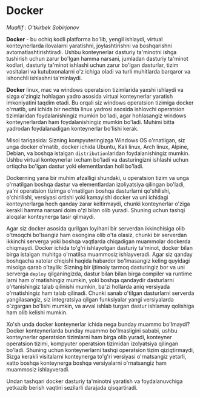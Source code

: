 # Docker
_Muallif : O'tkirbek Sobirjonov_

**Docker** - bu ochiq kodli platforma bo'lib, yengil ishlaydi, virtual konteynerlarda ilovalarni yaratishni, joylashtirishni va boshqarishni avtomatlashtirishtiradi. Ushbu konteynerlar dasturiy ta'minotni ishga tushirish uchun zarur bo'lgan hamma narsani, jumladan dasturiy ta'minot kodlari, dasturiy ta'minot ishlashi uchun zarur bo'lgan dasturlar, tizim vositalari va kutubxonalarni o'z ichiga oladi va turli muhitlarda barqaror va ishonchli ishlashni ta'minlaydi.

**Docker** linux, mac va windows operatsion tizimlarida yaxshi ishlaydi va sizga o'zingiz hohlagan yadro asosida virtual konteynerlar yaratish imkoniyatini taqdim etadi. Bu orqali siz windows operatsion tizimiga docker o'rnatib, uni ichida bir nechta linux yadrosi asosida ishlovchi operatsion tizimlaridan foydalanishingiz mumkin bo'ladi, agar hohlasangiz windows konteynerlardan ham foydalanishingiz mumkin bo'ladi. Muhimi bitta yadrodan foydalanadigan konteynerlar bo'lishi kerak.

Misol tariqasida: Sizning kompyuteringizga Windows OS o'rnatilgan, siz unga docker o'rnatib, docker ichida Ubuntu, Kali linux, Arch linux, Alpine, Debian, va boshqa istalgan `distribution`laridan foydalanishingiz mumkin. Ushbu virtual konteynerlar ixcham bo'ladi va dasturingizni ishlashi uchun ortiqcha bo'lgan dastur yoki elementlardan holi bo'ladi.

Dockerning yana bir muhim afzalligi shundaki, u operatsion tizim va unga o'rnatilgan boshqa dastur va elementlardan izoliyatsiya qilingan bo'ladi, ya'ni operatsion tizimga o'rnatilgan boshqa dasturlarni qo'shilishi, o'chirilishi, versiyasi ortishi yoki kamayishi docker va uni ichidagi konteynerlarga hech qanday zarar keltirmaydi, chunki konteynerlar o'ziga kerakli hamma narsani doim o'zi bilan olib yuradi. Shuning uchun tashqi aloqalar konteynerga tasir qilmaydi. 

Agar siz docker asosida qurilgan loyihani bir serverdan ikkinchisiga olib o'tmoqchi bo'lsangiz ham osongina olib o'ta olasiz, chunki bir serverdan ikkinchi serverga yoki boshqa vaqtlarda chiqadigan muammolar dockerda chiqmaydi. Docker ichida to'g'ri ishlayotgan dasturiy ta'minot, docker bilan birga istalgan muhitga o'rnatilsa muammosiz ishlayveradi. Agar siz qanday boshqacha xatolar chiqishi haqida habardor bo'lmasangiz keling quyidagi misolga qarab o'taylik: Sizning bir ijtimoiy tarmoq dasturingiz bor va uni serverga `deploy` qilganingizda, dastur bilan bilan birga compiler va runtime larni ham o'rnatishingiz mumkin, yoki boshqa qandaydir dasturlarni o'rtanishingiz talab qilinishi mumkin, ba'zi hollarda aniq versiyada o'rnatishingiz ham talab qilinadi. Chunki sanab o'tilgan dasturlarni serverda yangilasangiz, siz integratsiya qilgan funksiyalar yangi versiyalarda o'zgargan bo'lishi mumkin, va avval ishlab turgan dastur ishlamay qolishiga ham olib kelishi mumkin. 

Xo'sh unda docker konteynerlar ichida nega bunday muammo bo'lmaydi? Docker konteynerlarda bunday muammo bo'lmasligini sababi, ushbu konteynerlar operatsion tizimlarni ham birga olib yuradi, konteyner operatsion tizimi, kompyuter operatsion tizimidan izolyatsiya qilingan bo'ladi. Shuning uchun konteynerlarni tashqi operatsion tizim qiziqtirmaydi, Sizga kerakli visitalarni konteynerga to'g'ri versiyasi o'rnatsangiz yetarli, xatto boshqa konteynerga boshqa versiyalarni o'rnatsangiz ham muammosiz ishlayveradi.

Undan tashqari docker dasturiy ta'minotni yaratish va foydalanuvchiga yetkazib berish vaqtini sezilarli darajada qisqartiradi. 




